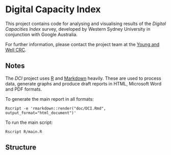 
Digital Capacity Index
========================

This project contains code for analysing and visualising
results of the *Digital Capacities Index* survey, developed by
Western Sydney University in conjunction with Google Australia.

For further information, please contact the project team at the [Young and Well CRC](http://www.uws.edu.au/ics/research/projects/yawcrc).


## Notes

The *DCI* project uses [R](https://www.r-project.org/) and [Markdown](https://daringfireball.net/projects/markdown/) heavily. These are used to process data, generate graphs and produce draft reports in HTML, Microsoft Word and PDF formats.


To generate the main report in all formats:

```
Rscript -e 'rmarkdown::render("doc/DCI.Rmd", output_format="html_document")'
```

To run the main script:

```
Rscript R/main.R
```


## Structure
